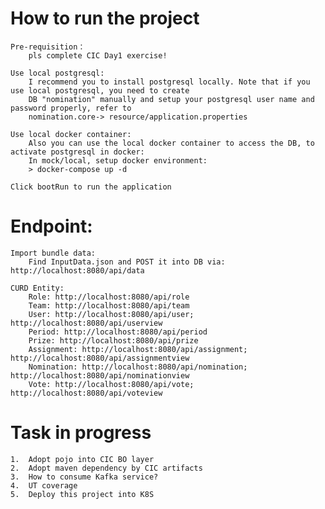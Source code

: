 #   How to run the project

    Pre-requisition：
        pls complete CIC Day1 exercise!

    Use local postgresql:
        I recommend you to install postgresql locally. Note that if you use local postgresql, you need to create 
        DB "nomination" manually and setup your postgresql user name and password properly, refer to 
        nomination.core-> resource/application.properties

    Use local docker container:
        Also you can use the local docker container to access the DB, to activate postgresql in docker:
        In mock/local, setup docker environment:
        > docker-compose up -d
    
    Click bootRun to run the application

#   Endpoint:
    
    Import bundle data:
        Find InputData.json and POST it into DB via: http://localhost:8080/api/data
    
    CURD Entity:
        Role: http://localhost:8080/api/role
        Team: http://localhost:8080/api/team
        User: http://localhost:8080/api/user; http://localhost:8080/api/userview
        Period: http://localhost:8080/api/period
        Prize: http://localhost:8080/api/prize
        Assignment: http://localhost:8080/api/assignment; http://localhost:8080/api/assignmentview
        Nomination: http://localhost:8080/api/nomination; http://localhost:8080/api/nominationview
        Vote: http://localhost:8080/api/vote; http://localhost:8080/api/voteview

#   Task in progress
    
    1.  Adopt pojo into CIC BO layer
    2.  Adopt maven dependency by CIC artifacts
    3.  How to consume Kafka service?
    4.  UT coverage
    5.  Deploy this project into K8S